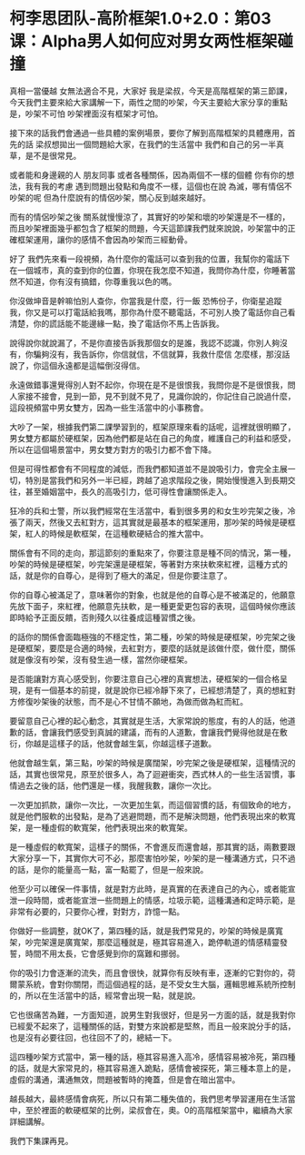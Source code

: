 # 柯李思团队-高阶框架1.0+2.0：第03课：Alpha男人如何应对男女两性框架碰撞

真相一當優越 女無法適合不見，大家好 我是梁叔，今天是高階框架的第三節課，今天我們主要來給大家講解一下，兩性之間的吵架，今天主要給大家分享的重點是，吵架不可怕 吵架裡面沒有框架才可怕。

接下來的話我們會通過一些具體的案例場景，要你了解到高階框架的具體應用，首先的話 梁叔想拋出一個問題給大家，在我們的生活當中 我們和自己的另一半真草，是不是很常見。

或者能和身邊親的人 朋友同事 或者各種關係，因為兩個不一樣的個體 你有你的想法，我有我的考慮 遇到問題出發點和角度不一樣，這個也在說 為滅，哪有情侶不吵架的呢 但為什麼說有的情侶吵架，關心反到越來越好。

而有的情侶吵架之後 關系就慢慢涼了，其實好的吵架和壞的吵架還是不一樣的，而且吵架裡面幾乎都包含了框架的問題，今天這節課我們就來說說，吵架當中的正確框架運用，讓你的感情不會因為吵架而三經動骨。

好了 我們先來看一段視頻，為什麼你的電話可以查到我的位置，我幫你的電話下在一個城市，真的查到你的位置，你現在我怎麼不知道，我問你為什麼，你睡著當然不知道，你有沒有搞錯，你尊重我以色的嗎。

你沒做坤音是幹嘛怕別人查你，你當我是什麼，行一飯 恐怖份子，你衛星追蹤我，你又是可以打電話給我嗎，那你為什麼不聽電話，不可別人換了電話你自己看清楚，你的謊話能不能邊緣一點，換了電話你不馬上告訴我。

說得說你就說漏了，不是你直接告訴我那個女的是誰，我認不認識，你別人夠沒有，你騙夠沒有，我告訴你，你信就信，不信就算，我救什麼信 怎麼樣，那沒話說了，你這個永遠都是這幅倒沒得信。

永遠做錯事還覺得別人對不起你，你現在是不是很恨我，我問你是不是很恨我，問人家接不接會，見到一節，見不到就不見了，見識你說的，你記住自己說過什麼，這段視頻當中男女雙方，因為一些生活當中的小事務會。

大吵了一架，根據我們第二課學習到的，框架原理來看的話呢，這裡就很明顯了，男女雙方都屬於硬框架，因為他們都是站在自己的角度，維護自己的利益和感受，所以在這個場景當中，男女雙方對方的吸引力都不會下降。

但是可得性都會有不同程度的減低，而我們都知道並不是說吸引力，會完全主展一切，特別是當我們和另外一半已經，跨越了追求階段之後，開始慢慢進入到長期交往，甚至婚姻當中，長久的高吸引力，低可得性會讓關係走入。

狂冷的兵和士警，所以我們經常在生活當中，看到很多男的和女生吵完架之後，冷張了兩天，然後又去紅對方，這其實就是最基本的框架運用，那吵架的時候是硬框架，紅人的時候是軟框架，在這種軟硬結合的推大當中。

關係會有不同的走向，那這節刻的重點來了，你要注意是種不同的情況，第一種，吵架的時候是硬框架，吵完架還是硬框架，等著對方來扶軟來紅裡，這種方式的話，就是你的自尊心，是得到了極大的滿足，但是你要注意了。

你的自尊心被滿足了，意味著你的對象，也就是他的自尊心是不被滿足的，他願意先放下面子，來紅裡，他願意先扶軟，是一種更愛更包容的表現，這個時候你應該即時給予正面反饋，否則殘久以往養成這種習慣之後。

的話你的關係會面臨極強的不穩定性，第二種，吵架的時候是硬框架，吵完架之後是硬框架，要麼是合適的時候，去紅對方，要麼的話就是該做什麼，做什麼，關係就是像沒有吵架，沒有發生過一樣，當然你硬框架。

是否能讓對方真心感受到，你要注意自己心裡的真實想法，硬框架的一個合格呈現，是有一個基本的前提，就是說你已經冷靜下來了，已經想清楚了，真的想紅對方修復吵架後的狀態，而不是心不甘情不願地，為做而做為紅而紅。

要留意自己心裡的起心動念，其實就是生活，大家常說的態度，有的人的話，他道歉的話，會讓我們感受到真誠的建議，而有的人道歉，會讓我們覺得他就是在敷衍，你越是這樣子的話，他就會越生氣，你越這樣子道歉。

他就會越生氣，第三點，吵架的時候是廣闊架，吵完架之後是硬框架，這種情況的話，其實也很常見，原至於很多人，為了迴避衝突，西式林人的一些生活習慣，事情過去之後的話，他們還是一樣，我醒我數，讓你一次比。

一次更加抓款，讓你一次比，一次更加生氣，而這個習慣的話，有個致命的地方，就是他們服軟的出發點，是為了逃避問題，而不是解決問題，他們表現出來的軟寬架，是一種虛假的軟寬架，他們表現出來的軟寬架。

是一種虛假的軟寬架，這樣子的關係，不會進反而還會越，那其實的話，兩數要跟大家分享一下，其實你大可不必，那麼害怕吵架，吵架的是一種溝通方式，只不過的話，是你的能量高一點，富一點罷了，但是一般來說。

他至少可以確保一件事情，就是對方此時，是真實的在表達自己的內心，或者能宣泄一段時間，或者能宣泄一些問題上的情感，垃圾示範，這種溝通和定時示範，是非常有必要的，只要你心裡，對對方，詐憶一點。

你做好一些調整，就OK了，第四種的話，就是我們常見的，吵架的時候是廣寬架，吵完架還是廣寬架，那麼這種就是，極其容易進入，跪停軌道的情感精靈發誓，時間不用太長，它會感覺到你的窩難和挪弱。

你的吸引力會逐漸的流失，而且會很快，就算你有反映有車，逐漸的它對你的，荷爾蒙系統，會對你關閉，而這個過程的話，是不受女生大腦，邏輯思維系統所控制的，所以在生活當中的話，經常會出現一點，就是說。

它也很痛苦為難，一方面知道，說男生對我很好，但是另一方面的話，就是我對你已經愛不起來了，這種關係的話，對雙方來說都是堅熬，而且一般來說分手的話，也是沒有必要往回，也往回不了的，總結一下。

這四種吵架方式當中，第一種的話，極其容易進入高冷，感情容易被冷死，第四種的話，就是大家常見的，極其容易進入跪點，感情會被探死，第三種本意上的是，虛假的溝通，溝通無效，問題被暫時的掩蓋，但是會在暗出當中。

越長越大，最終感情會病死，所以只有第二種失值的，我們思考學習運用在生活當中，至於裡面的軟硬框架的比例，梁叔會在，奧。0的高階框架當中，繼續為大家詳細講解。

我們下集課再見。